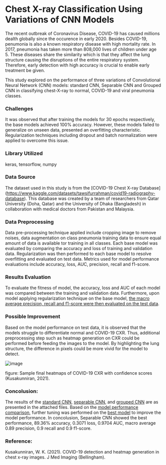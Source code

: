 # Chest X-ray Classification Using Variations of CNN Models

The recent outbreak of Coronavirus Disease, COVID-19 has caused millions dealth globally since the occurence in early 2020. Besides COVID-19, penumonia is also a known respiratory disease with high mortality rate. In 2017, pneumonia has taken more than 808,000 lives of children under age 5. These diseases share the similarity which is that they affect the lung structure causing the disruptions of the entire respiratory system. Therefore, early detection with high accuracy is crucial to enable early treatment be given. 

This study explored on the performance of three variations of Convolutional Neural Network (CNN) models: standard CNN, Separable CNN and Grouped CNN in classifying chest-X-ray to normal, COVID-19 and viral pneumonia classes. 

### Challenges
It was observed that after training the models for 30 epochs respectively, the base models achieved 100% accuracy. However, these models failed to generalize on unseen data, presented an overfitting characteristic. Regularization techniques including dropout and batch normalization were applied to overcome this issue. 

### Library Utilized
keras, tensorflow, numpy

### Data Source
The dataset used in this study is from the [COVID-19 Chest X-ray Database] (https://www.kaggle.com/datasets/tawsifurrahman/covid19-radiography-database). This database was created by a team of researchers from Qatar University (Doha, Qatar) and the University of Dhaka (Bangladesh) in collaboration with medical doctors from Pakistan and Malaysia.

### Data Preprocessing
Data pre-processing technique applied include cropping image to remove noises, data augmentation on class pneumonia training data to ensure equal amount of data is available tor training in all classes. Each base model was evaluated by comparing the accuracy and loss of training and validation data. Regularization was then performed to each base model to resolve overfitting and evaluated on test data. Metrics used for model performance evaluations include accuracy, loss, AUC, precision, recall and f1-score.

### Results Evaluation
To evaluate the fitness of model, the accuracy, loss and AUC of each model was compared between the training and validation data. Furthermore, upon model applying regularization technique on the base model, [the macro average precision, recall and f1-score were then evaluated on the test data](https://github.com/suetteh/Chest-X-ray-Classification/blob/main/Model%20Performance%20Comparison.pdf). 

### Possible Improvement
Based on the model performance on test data, it is observed that the models struggle to differentiate normal and COVID-19 CXR. Thus, additional preprocessing step such as heatmap generation on CXR could be performed before feeding the images to the model. By highlighting the lung structure, the difference in pixels could be more vivid for the model to detect. 

![image](https://github.com/suetteh/Chest-X-ray-Classification/assets/65590665/5b9a67ee-5145-4f8e-a56c-d9ab72cc2962)

figure: Sample final heatmaps of COVID-19 CXR with confidence scores (Kusakunniran, 2021).

### Concolusion:
The results of the [standard CNN](https://github.com/suetteh/CXR-CNN/blob/main/Standard%20CNN.pdf), [separable CNN](https://github.com/suetteh/CXR-CNN/blob/main/Separable%20CNN.pdf), and [grouped CNN](https://github.com/suetteh/CXR-CNN/blob/main/Grouped%20CNN.pdf) are as presented in the attached files. Based on the [model performance comparison](https://github.com/suetteh/CXR-CNN/blob/main/Model%20Performance%20Comparison.pdf), further tuning was performed on the [best model](https://github.com/suetteh/CXR-CNN/blob/main/Tuning%20of%20Best%20Model.pdf) to improve the model performance.
In concolusion, Separable CNN showed the best performance, 89.36% accuracy, 0.3071 loss, 0.9704 AUC, macro average 0.89 precision, 0.9 recall and 0.9 f1-score.

### Reference:
Kusakunniran, W. K. (2021). COVID-19 detection and heatmap generation in chest x-ray images. J Med Imaging (Bellingham).

